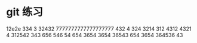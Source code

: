 # git 练习
12e2e
334
3
32432
7777777777777777777
432
4
324
3214
312
4312
4321
4
312542
343
656
546
54
654
3654
3654
36543
654
3654
364536
43
